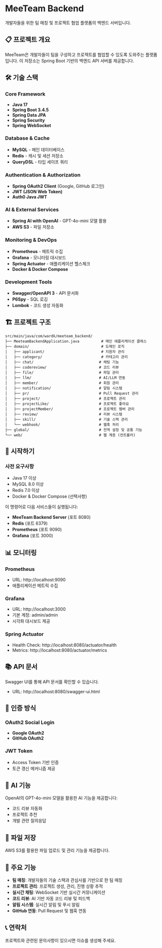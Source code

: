 # MeeTeam Backend

개발자들을 위한 팀 매칭 및 프로젝트 협업 플랫폼의 백엔드 서버입니다.

## 📋 프로젝트 개요

MeeTeam은 개발자들이 팀을 구성하고 프로젝트를 협업할 수 있도록 도와주는 플랫폼입니다. 이 저장소는 Spring Boot 기반의 백엔드 API 서버를 제공합니다.

## 🛠 기술 스택

### Core Framework
- **Java 17**
- **Spring Boot 3.4.5**
- **Spring Data JPA**
- **Spring Security**
- **Spring WebSocket**

### Database & Cache
- **MySQL** - 메인 데이터베이스
- **Redis** - 캐시 및 세션 저장소
- **QueryDSL** - 타입 세이프 쿼리

### Authentication & Authorization
- **Spring OAuth2 Client** (Google, GitHub 로그인)
- **JWT (JSON Web Token)**
- **Auth0 Java JWT**

### AI & External Services
- **Spring AI with OpenAI** - GPT-4o-mini 모델 활용
- **AWS S3** - 파일 저장소

### Monitoring & DevOps
- **Prometheus** - 메트릭 수집
- **Grafana** - 모니터링 대시보드
- **Spring Actuator** - 애플리케이션 헬스체크
- **Docker & Docker Compose**

### Development Tools
- **Swagger/OpenAPI 3** - API 문서화
- **P6Spy** - SQL 로깅
- **Lombok** - 코드 생성 자동화

## 🏗 프로젝트 구조

```
src/main/java/com/wardk/meeteam_backend/
├── MeeteamBackendApplication.java          # 메인 애플리케이션 클래스
├── domain/                                 # 도메인 로직
│   ├── applicant/                          # 지원자 관리
│   ├── category/                           # 카테고리 관리
│   ├── chat/                              # 채팅 기능
│   ├── codereview/                        # 코드 리뷰
│   ├── file/                              # 파일 관리
│   ├── llm/                               # AI/LLM 연동
│   ├── member/                            # 회원 관리
│   ├── notification/                      # 알림 시스템
│   ├── pr/                                # Pull Request 관리
│   ├── project/                           # 프로젝트 관리
│   ├── projectLike/                       # 프로젝트 좋아요
│   ├── projectMember/                     # 프로젝트 멤버 관리
│   ├── review/                            # 리뷰 시스템
│   ├── skill/                             # 기술 스택 관리
│   └── webhook/                           # 웹훅 처리
├── global/                                # 전역 설정 및 공통 기능
└── web/                                   # 웹 계층 (컨트롤러)
```

## 🚀 시작하기

### 사전 요구사항
- Java 17 이상
- MySQL 8.0 이상
- Redis 7.0 이상
- Docker & Docker Compose (선택사항)



이 명령어로 다음 서비스들이 실행됩니다:
- **MeeTeam Backend Server** (포트 8080)
- **Redis** (포트 6379)
- **Prometheus** (포트 9090)
- **Grafana** (포트 3000)

## 📊 모니터링

### Prometheus
- URL: http://localhost:9090
- 애플리케이션 메트릭 수집

### Grafana
- URL: http://localhost:3000
- 기본 계정: admin/admin
- 시각화 대시보드 제공

### Spring Actuator
- Health Check: http://localhost:8080/actuator/health
- Metrics: http://localhost:8080/actuator/metrics

## 📚 API 문서

Swagger UI를 통해 API 문서를 확인할 수 있습니다.
- URL: http://localhost:8080/swagger-ui.html

## 🔐 인증 방식

### OAuth2 Social Login
- **Google OAuth2**
- **GitHub OAuth2**

### JWT Token
- Access Token 기반 인증
- 토큰 갱신 메커니즘 제공

## 🤖 AI 기능

OpenAI의 GPT-4o-mini 모델을 활용한 AI 기능을 제공합니다:
- 코드 리뷰 자동화
- 프로젝트 추천
- 개발 관련 질의응답

## 📁 파일 저장

AWS S3를 활용한 파일 업로드 및 관리 기능을 제공합니다.

## 🔄 주요 기능

- **팀 매칭**: 개발자들의 기술 스택과 관심사를 기반으로 한 팀 매칭
- **프로젝트 관리**: 프로젝트 생성, 관리, 진행 상황 추적
- **실시간 채팅**: WebSocket 기반 실시간 커뮤니케이션
- **코드 리뷰**: AI 기반 자동 코드 리뷰 및 피드백
- **알림 시스템**: 실시간 알림 및 푸시 알림
- **GitHub 연동**: Pull Request 및 웹훅 연동

## 📞 연락처

프로젝트와 관련된 문의사항이 있으시면 이슈를 생성해 주세요.
